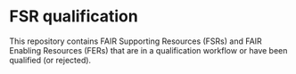 # FSR qualification
This repository contains FAIR Supporting Resources (FSRs) and FAIR Enabling Resources (FERs) 
that are in a qualification workflow or have been qualified (or rejected).
